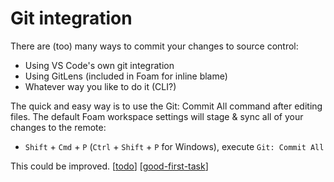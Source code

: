 # Git integration

There are (too) many ways to commit your changes to source control:

- Using VS Code's own git integration
- Using GitLens (included in Foam for inline blame)
- Whatever way you like to do it (CLI?)

The quick and easy way is to use the Git: Commit All command after editing files. The default Foam workspace settings will stage & sync all of your changes to the remote:

- `Shift` + `Cmd` + `P` (`Ctrl` + `Shift` + `P` for Windows), execute `Git: Commit All`

This could be improved. [[todo]] [[good-first-task]]

[//begin]: # "Autogenerated link references for markdown compatibility"
[todo]: todo "Todo"
[good-first-task]: good-first-task "Good First Task"
[//end]: # "Autogenerated link references"
